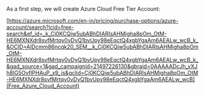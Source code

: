 As a first step, we will create Azure Cloud Free Tier Account:

[https://azure.microsoft.com/en-in/pricing/purchase-options/azure-account/search?icid=free-search&ef_id=_k_Cj0KCQjw5ubABhDIARIsAHMigha8pOm_OtM-HE6MXNXdr8svfMrtqy0vDyQ1bvUpy98eEqctQ4xgbYgaAm6AEALw_wcB_k_&OCID=AIDcmm86ncqk20_SEM__k_Cj0KCQjw5ubABhDIARIsAHMigha8pOm_OtM-HE6MXNXdr8svfMrtqy0vDyQ1bvUpy98eEqctQ4xgbYgaAm6AEALw_wcB_k_&gad_source=1&gad_campaignid=21497226130&gbraid=0AAAAADcJh_vXJh8IG5OvflPHAuP_x9_js&gclid=Cj0KCQjw5ubABhDIARIsAHMigha8pOm_OtM-HE6MXNXdr8svfMrtqy0vDyQ1bvUpy98eEqctQ4xgbYgaAm6AEALw_wcB](Free_Azure_Cloud_Account)
